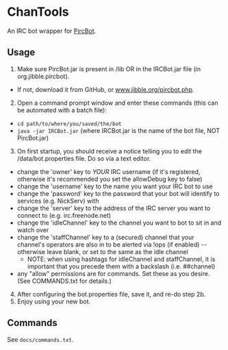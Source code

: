 ChanTools
=========

An IRC bot wrapper for [PircBot](http://www.jibble.org/pircbot.php).

Usage
-----

1. Make sure PircBot.jar is present in /lib OR in the IRCBot.jar file (in org.jibble.pircbot).
  * If not, download it from GitHub, or www.jibble.org/pircbot.php.
2. Open a command prompt window and enter these commands (this can be automated with a batch file):
  * `cd path/to/where/you/saved/the/bot`
  * `java -jar IRCBot.jar` (where IRCBot.jar is the name of the bot file, NOT PircBot.jar)
3. On first startup, you should receive a notice telling you to edit the /data/bot.properties file. Do so via a text editor.
  * change the 'owner' key to *YOUR* IRC username (if it's registered, otherwise it's recommended you set the allowDebug key to false)
  * change the 'username' key to the name you want your IRC bot to use
  * change the 'password' key to the password that your bot will identify to services (e.g. NickServ) with
  * change the 'server' key to the address of the IRC server you want to connect to (e.g. irc.freenode.net)
  * change the 'idleChannel' key to the channel you want to bot to sit in and watch over
  * change the 'staffChannel' key to a (secured) channel that your channel's operators are also in to be alerted via !ops (if enabled) -- otherwise leave blank, or set 
  to the same as the idle channel
    * NOTE: when using hashtags for idleChannel and staffChannel, it is important that you precede them with a backslash (i.e. \#\#channel)
  * any "allow<X>" permissions are for commands. Set these as you desire. (See COMMANDS.txt for details.)
4. After configuring the bot.properties file, save it, and re-do step 2b.
5. Enjoy using your new bot.

Commands
--------

See `docs/commands.txt`.

